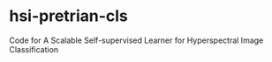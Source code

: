 # hsi-pretrian-cls
Code for A Scalable Self-supervised Learner for Hyperspectral Image Classification
